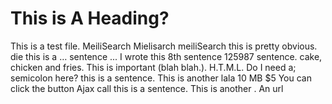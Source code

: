 # This is A Heading?
This is a test file. MeiliSearch Mielisarch
meiliSearch
this is pretty obvious.
die
this is a  … sentence ...
I wrote this
8th sentence
125987 sentence.
cake, chicken and fries.
This is important (blah blah.).
H.T.M.L.
Do I need a; semicolon here?
this is a  sentence.  This is another
lala
10 MB
$5
You can click the button
Ajax call
this is a  sentence.  This is another .
An url